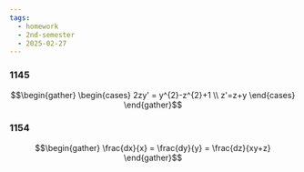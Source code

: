 ```yaml
---
tags:
  - homework
  - 2nd-semester
  - 2025-02-27
---
```


### 1145

$$\begin{gather}
\begin{cases}
2zy' = y^{2}-z^{2}+1 \\
z'=z+y
\end{cases}
\end{gather}$$

### 1154

$$\begin{gather}
\frac{dx}{x} = \frac{dy}{y} = \frac{dz}{xy+z}
\end{gather}$$